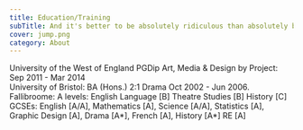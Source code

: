 ```yaml
---
title: Education/Training 
subTitle: And it's better to be absolutely ridiculous than absolutely boring 
cover: jump.png
category: About
---
```


University of the West of England PGDip Art, Media & Design by Project: Sep 2011 - Mar 2014  
University of Bristol: BA (Hons.) 2:1 Drama Oct 2002 - Jun 2006.
Fallibroome: A levels: English Language [B] Theatre Studies [B] History [C] GCSEs: English [A/A], Mathematics [A], Science [A/A], Statistics [A], Graphic Design [A], Drama [A*], French [A], History [A*] RE [A]

